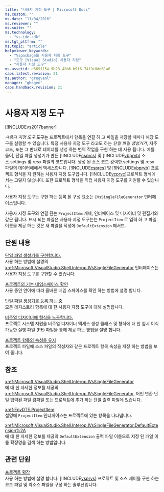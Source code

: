 ```yaml
---
title: "사용자 지정 도구 | Microsoft Docs"
ms.custom: ""
ms.date: "11/04/2016"
ms.reviewer: ""
ms.suite: ""
ms.technology: 
  - "vs-ide-sdk"
ms.tgt_pltfrm: ""
ms.topic: "article"
helpviewer_keywords: 
  - "Vspackage를 사용자 지정 도구"
  - "도구 [Visual Studio] 사용자 지정"
  - "사용자 지정 도구"
ms.assetid: d669f154-9b23-48b6-b9f6-7419c8dd61a6
caps.latest.revision: 21
ms.author: "gregvanl"
manager: "ghogen"
caps.handback.revision: 21
---
```

# 사용자 지정 도구
[!INCLUDE[vs2017banner](../../code-quality/includes/vs2017banner.md)]

*사용자 지정 도구* 도구는 프로젝트에서 항목을 연결 하 고 파일을 저장할 때마다 해당 도구를 실행할 수 있습니다.  특정 사용자 지정 도구 라고도 하는  *단일 파일 생성기가*, 자주 코드, 또는 그 반대로 데이터를 생성 하는 번역 작업을 구현 하는 데 사용 됩니다.  예를 들어, 단일 파일 생성기가 만든 [!INCLUDE[csprcs](../../data-tools/includes/csprcs_md.md)] 및 [!INCLUDE[vbprvb](../../code-quality/includes/vbprvb_md.md)] 소스.settings 및.resx 파일의 코드입니다.  생성 된 소스 코드 강력한.settings 및.resx 파일의 데이터에에서 액세스합니다.  [!INCLUDE[csprcs](../../data-tools/includes/csprcs_md.md)] 및 [!INCLUDE[vbprvb](../../code-quality/includes/vbprvb_md.md)] 프로젝트 형식을 지 원하는 사용자 지정 도구입니다.  [!INCLUDE[vcprvc](../../debugger/includes/vcprvc_md.md)]프로젝트 형식에서는 그렇지 않습니다.  또한 프로젝트 형식을 직접 사용자 지정 도구를 지원할 수 있습니다.  
  
 사용자 지정 도구는 구현 하는 등록 된 구성 요소는 `IVsSingleFileGenerator` 인터페이스입니다.  
  
 사용자 지정 도구와 연결 된는 `ProjectItem` 개체, 인터페이스 및 디자이너 및 편집기와 같은 됩니다.  표시 되는 파일은 사용자 지정 도구는는 `ProjectItem` 로 입력 하 고 파일 이름을 제공 하는 것은 새 파일을 작성에 `DefaultExtension` 메서드.  
  
## 단원 내용  
 [단일 파일 생성기를 구현합니다.](../../extensibility/internals/implementing-single-file-generators.md)  
 사용 하는 방법에 설명의 <xref:Microsoft.VisualStudio.Shell.Interop.IVsSingleFileGenerator> 인터페이스는 사용자 지정 도구를 구현할 수 있습니다.  
  
 [프로젝트의 기본 네임스페이스 확인](../../misc/determining-the-default-namespace-of-a-project.md)  
 사용 중인 언어에 따라 올바른 네임 스페이스를 확인 하는 방법에 설명 합니다.  
  
 [단일 파일 생성기를 등록 하는 중](../../extensibility/internals/registering-single-file-generators.md)  
 모든 레지스트리 항목에 대 한 사용자 지정 도구에 대해 설명합니다.  
  
 [비주얼 디자이너에 형식을 노출합니다.](../../extensibility/internals/exposing-types-to-visual-designers.md)  
 프로젝트 시스템 지원을 비주얼 디자이너 액세스 생성 클래스 및 형식에 대 한 임시 이식 가능한 실행 파일 \(PE\) 파일을 통해 제공 하는 방법을 설명 합니다.  
  
 [프로젝트 항목의 속성을 유지](../../extensibility/persisting-the-property-of-a-project-item.md)  
 프로젝트 파일에 소스 파일의 작성자와 같은 프로젝트 항목 속성을 저장 하는 방법을 보여 줍니다.  
  
## 참조  
 <xref:Microsoft.VisualStudio.Shell.Interop.IVsSingleFileGenerator>  
 에 대 한 자세한 정보를 제공의 <xref:Microsoft.VisualStudio.Shell.Interop.IVsSingleFileGenerator>, 어떤 변환 단일 입력된 파일 컴파일 또는 프로젝트에 추가 하는 단일 출력 파일에 있습니다.  
  
 <xref:EnvDTE.ProjectItem>  
 설명에 `ProjectItem` 인터페이스는 프로젝트에 있는 항목을 나타냅니다.  
  
 <xref:Microsoft.VisualStudio.Shell.Interop.IVsSingleFileGenerator.DefaultExtension%2A>  
 에 대 한 자세한 정보를 제공의 `DefaultExtension` 출력 파일 이름으로 지정 된 파일 이름 확장명을 검색 하는 방법입니다.  
  
## 관련 단원  
 [프로젝트 확장](../../extensibility/extending-projects.md)  
 사용 하는 방법에 설명 합니다. [!INCLUDE[vsprvs](../../code-quality/includes/vsprvs_md.md)] 프로젝트 및 소스 제어를 구현 하는 코드 파일 및 리소스 파일을 구성 하는 솔루션입니다.